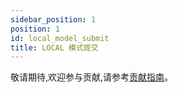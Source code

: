 ```yaml
---
sidebar_position: 1
position: 1
id: local_model_submit
title: LOCAL 模式提交
---
```


敬请期待,欢迎参与贡献,请参考[贡献指南](../../developer_guide/contribution/how_contribute)。